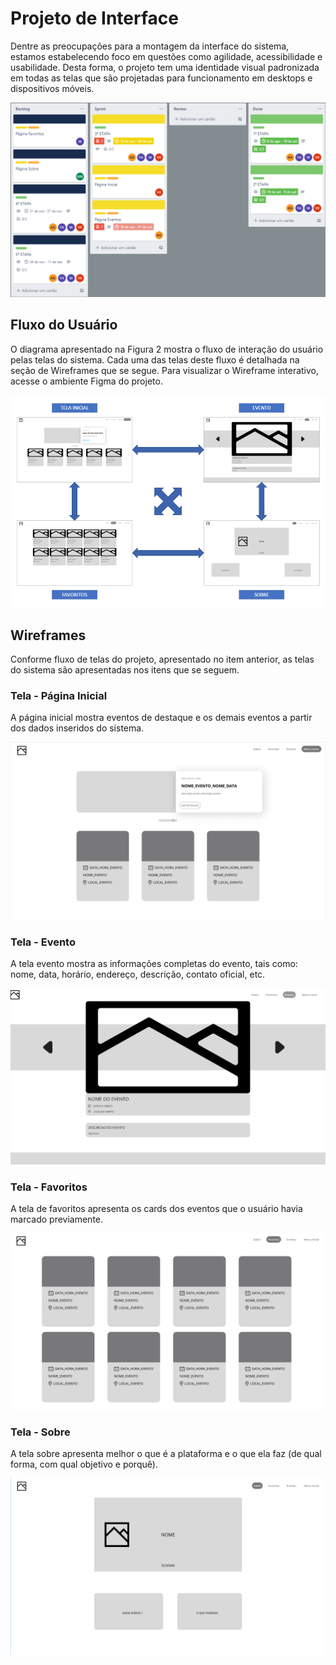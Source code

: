 
# Projeto de Interface

Dentre as preocupações para a montagem da interface do sistema, estamos estabelecendo foco em questões como agilidade, acessibilidade e usabilidade. Desta forma, o projeto tem uma identidade visual padronizada em todas as telas que são projetadas para funcionamento em desktops e dispositivos móveis.

![Trello Scrum](img/trelloScrum.png)

## Fluxo do Usuário

O diagrama apresentado na Figura 2 mostra o fluxo de interação do usuário pelas telas do sistema. Cada uma das telas deste fluxo é detalhada na seção de Wireframes que se segue. Para visualizar o Wireframe interativo, acesse o ambiente Figma do projeto.

![Fluxo de Usuário](img/userFlux.png)

## Wireframes

Conforme fluxo de telas do projeto, apresentado no item anterior, as telas do sistema são apresentadas nos itens que se seguem.

### Tela - Página Inicial

A página inicial mostra eventos de destaque e os demais eventos a partir dos dados inseridos do sistema.

![Tela Inicial](img/index.png)

### Tela - Evento

A tela evento mostra as informações completas do evento, tais como: nome, data, horário, endereço, descrição, contato oficial, etc.

![Evento](img/evento.png)

### Tela - Favoritos

A tela de favoritos apresenta os cards dos eventos que o usuário havia marcado previamente.

![Favoritos](img/favoritos.png)

### Tela - Sobre

A tela sobre apresenta melhor o que é a plataforma e o que ela faz (de qual forma, com qual objetivo e porquê).

![Sobre](img/sobre.png)